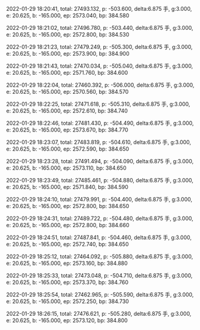 2022-01-29 18:20:41, total: 27493.132, p: -503.600, delta:6.875 手, g:3.000, e: 20.625, b: -165.000, ep: 2573.040, bp: 384.580

2022-01-29 18:21:02, total: 27496.780, p: -503.440, delta:6.875 手, g:3.000, e: 20.625, b: -165.000, ep: 2572.800, bp: 384.530

2022-01-29 18:21:23, total: 27479.249, p: -505.300, delta:6.875 手, g:3.000, e: 20.625, b: -165.000, ep: 2573.900, bp: 384.900

2022-01-29 18:21:43, total: 27470.034, p: -505.040, delta:6.875 手, g:3.000, e: 20.625, b: -165.000, ep: 2571.760, bp: 384.600

2022-01-29 18:22:04, total: 27460.392, p: -506.000, delta:6.875 手, g:3.000, e: 20.625, b: -165.000, ep: 2570.560, bp: 384.570

2022-01-29 18:22:25, total: 27471.618, p: -505.310, delta:6.875 手, g:3.000, e: 20.625, b: -165.000, ep: 2572.610, bp: 384.740

2022-01-29 18:22:46, total: 27481.430, p: -504.490, delta:6.875 手, g:3.000, e: 20.625, b: -165.000, ep: 2573.670, bp: 384.770

2022-01-29 18:23:07, total: 27483.819, p: -504.610, delta:6.875 手, g:3.000, e: 20.625, b: -165.000, ep: 2572.590, bp: 384.650

2022-01-29 18:23:28, total: 27491.494, p: -504.090, delta:6.875 手, g:3.000, e: 20.625, b: -165.000, ep: 2573.110, bp: 384.650

2022-01-29 18:23:49, total: 27485.461, p: -504.880, delta:6.875 手, g:3.000, e: 20.625, b: -165.000, ep: 2571.840, bp: 384.590

2022-01-29 18:24:10, total: 27479.991, p: -504.400, delta:6.875 手, g:3.000, e: 20.625, b: -165.000, ep: 2572.800, bp: 384.650

2022-01-29 18:24:31, total: 27489.722, p: -504.480, delta:6.875 手, g:3.000, e: 20.625, b: -165.000, ep: 2572.800, bp: 384.660

2022-01-29 18:24:51, total: 27487.841, p: -504.460, delta:6.875 手, g:3.000, e: 20.625, b: -165.000, ep: 2572.740, bp: 384.650

2022-01-29 18:25:12, total: 27464.092, p: -505.880, delta:6.875 手, g:3.000, e: 20.625, b: -165.000, ep: 2573.160, bp: 384.880

2022-01-29 18:25:33, total: 27473.048, p: -504.710, delta:6.875 手, g:3.000, e: 20.625, b: -165.000, ep: 2573.370, bp: 384.760

2022-01-29 18:25:54, total: 27462.965, p: -505.590, delta:6.875 手, g:3.000, e: 20.625, b: -165.000, ep: 2572.250, bp: 384.730

2022-01-29 18:26:15, total: 27476.621, p: -505.280, delta:6.875 手, g:3.000, e: 20.625, b: -165.000, ep: 2573.120, bp: 384.800